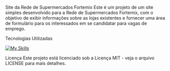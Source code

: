 Site da Rede de Supermercados Fortemix
Este é um projeto de um site simples desenvolvido para a Rede de Supermercados Fortemix, com o objetivo de exibir informações sobre as lojas existentes e fornecer uma área de formulário para os interessados em se candidatar para vagas de emprego.

Tecnologias Utilizadas

[![My Skills](https://skillicons.dev/icons?i=bootstrap,html,css,scss)](https://skillicons.dev) 



Licença
Este projeto está licenciado sob a Licença MIT - veja o arquivo LICENSE para mais detalhes.
